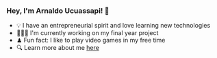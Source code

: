 ### Hey, I'm Arnaldo Ucuassapi! 👋
- 💡 I have an entrepreneurial spirit and love learning new technologies  
- 👨🏻‍💻 I'm currently working on my final year project  
- ♟ Fun fact: I like to play video games in my free time    
- 🔍 Learn more about me [here]()  
